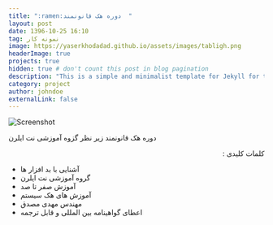 ```yaml
---
title: ":ramen:دوره هک قانونمند  "
layout: post
date: 1396-10-25 16:10
tag: نمونه کار 
image: https://yaserkhodadad.github.io/assets/images/tabligh.png
headerImage: true
projects: true
hidden: true # don't count this post in blog pagination
description: "This is a simple and minimalist template for Jekyll for those who likes to eat noodles."
category: project
author: johndoe
externalLink: false
---
```


![Screenshot](https://yaserkhodadad.github.io/assets/port/p14.png)


<p style="direction:rtl">

دوره هک قانونمند  زیر نظر گزوه آموزشی نت ایلرن
</p>

<p style="direction:rtl">
کلمات کلیدی :<br/>

- آشنایی با بد افزار ها <br/>
- گروه آموزشی نت ایلرن <br/>
- آموزش صفر تا صد  <br/>
-  آموزش های هک سیستم <br/>
- مهندس مهدی مصدق <br/>
-   اعطای گواهینامه بین المللی و قابل ترجمه<br/>
</p>
